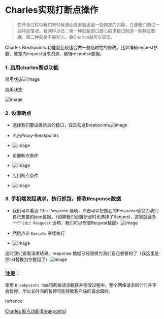 
# Charles实现打断点操作
> 在开发过程中我们有时候想让服务器返回一些特定的内容，方便我们调试一些特定情况。有两种办法：第一种就是苦口婆心的求接口制造一些特定数据，第二种就是不靠别人，靠Charles就可以实现。

Charles Breakpoints 功能就比较适合做一些临时性的修改。比如编辑request参数、重定向request请求资源、编辑response数据。

### 1\. 启用charles断点功能

禁用状态![image](https://upload-images.jianshu.io/upload_images/18406403-52a98ab6a3749e8f.image?imageMogr2/auto-orient/strip%7CimageView2/2/w/1240)

启用状态

![image](https://upload-images.jianshu.io/upload_images/18406403-8462137f9a4e8c8b.image?imageMogr2/auto-orient/strip%7CimageView2/2/w/1240)

### 2\. 设置断点

*   选择我们要设置断点的接口，双击勾选Breakpoints![image](https://upload-images.jianshu.io/upload_images/18406403-ef252ea688002c27.image?imageMogr2/auto-orient/strip%7CimageView2/2/w/1240)

*   点击Proxy-Breakpoints
*   ![image](https://upload-images.jianshu.io/upload_images/18406403-48129f378f2d1016.image?imageMogr2/auto-orient/strip%7CimageView2/2/w/1240)

*   设置断点条件
*   ![image](https://upload-images.jianshu.io/upload_images/18406403-021aab2fe8d5af4f.image?imageMogr2/auto-orient/strip%7CimageView2/2/w/1240)

*   应用断点条件
*   ![image](https://upload-images.jianshu.io/upload_images/18406403-f5bc52928ccb1851.image?imageMogr2/auto-orient/strip%7CimageView2/2/w/1240)

### 3\. 手机端发起请求，执行抓包，修改Response数据

*   我们可以看到 `Edit Response` 选项，点击可以把抓到的Response替换为我们自己想要的json数据。（如果我们设置断点时也选择了Request，这里就会多一个 `Edit Resquest` 选项，我们可以修改Request数据）![image](https://upload-images.jianshu.io/upload_images/18406403-206da8f6cbc5ba68.image?imageMogr2/auto-orient/strip%7CimageView2/2/w/1240)

*   然后点击 `Execute` 继续执行
*   ![image](https://upload-images.jianshu.io/upload_images/18406403-b49590cd2ce6fe21.image?imageMogr2/auto-orient/strip%7CimageView2/2/w/1240)

这时我们查看请求结果，response 数据已经替换为我们自己想要的了（我这里是把list替换为空数组了）![image](https://upload-images.jianshu.io/upload_images/18406403-28f19136532d4241.image?imageMogr2/auto-orient/strip%7CimageView2/2/w/1240)

### 注意：

使用 `Breakpoints 功能`将网络请求截获并修改过程中，整个网络请求的计时并不会暂停，所以长时间的暂停可能导致客户端的请求超时。

refrence:

[Charles 断点功能(Breakpoints)](https://juejin.cn/post/6857777989829984264)
